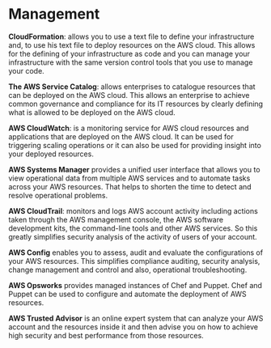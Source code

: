 # Management
**CloudFormation**: allows you to use a text file to define your infrastructure and, to use his text file to deploy resources on the AWS cloud. This allows for the defining of your infrastructure as code and you can manage your infrastructure with the same version control tools that you use to manage your code. 

**The AWS Service Catalog**: allows enterprises to catalogue resources that can be deployed on the AWS cloud. This allows an enterprise to achieve common governance and compliance for its IT resources by clearly defining what is allowed to be deployed on the AWS cloud. 

**AWS CloudWatch**: is a monitoring service for AWS cloud resources and applications that are deployed on the AWS cloud. It can be used for triggering scaling operations or it can also be used for providing insight into your deployed resources. 

**AWS Systems Manager** provides a unified user interface that allows you to view operational data from multiple AWS services and to automate tasks across your AWS resources. That helps to shorten the time to detect and resolve operational problems. 

**AWS CloudTrail**: monitors and logs AWS account activity including actions taken through the AWS management console, the AWS software development kits, the command-line tools and other AWS services. So this greatly simplifies security analysis of the activity of users of your account. 

**AWS Config** enables you to assess, audit and evaluate the configurations of your AWS resources. This simplifies compliance auditing, security analysis, change management and control and also, operational troubleshooting. 

**AWS Opsworks** provides managed instances of Chef and Puppet. Chef and Puppet can be used to configure and automate the deployment of AWS resources. 

**AWS Trusted Advisor** is an online expert system that can analyze your AWS account and the resources inside it and then advise you on how to achieve high security and best performance from those resources.
